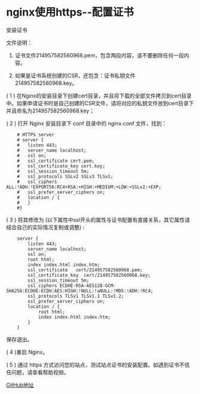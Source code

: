 # nginx使用https--配置证书

安装证书

文件说明：

1. 证书文件214957582560968.pem，包含两段内容，请不要删除任何一段内容。

2. 如果是证书系统创建的CSR，还包含：证书私钥文件214957582560968.key。

( 1 ) 在Nginx的安装目录下创建cert目录，并且将下载的全部文件拷贝到cert目录中。如果申请证书时是自己创建的CSR文件，请将对应的私钥文件放到cert目录下并且命名为214957582560968.key；

( 2 ) 打开 Nginx 安装目录下 conf 目录中的 nginx.conf 文件，找到：
```
    # HTTPS server
    # server {
    #   listen 443;
    #   server_name localhost;
    #   ssl on;
    #   ssl_certificate cert.pem;
    #   ssl_certificate_key cert.key;
    #   ssl_session_timeout 5m;
    #   ssl_protocols SSLv2 SSLv3 TLSv1;
    #   ssl_ciphers ALL:!ADH:!EXPORT56:RC4+RSA:+HIGH:+MEDIUM:+LOW:+SSLv2:+EXP;
    #   ssl_prefer_server_ciphers on;
    #   location / {
    #   }
    #}
```

( 3 ) 将其修改为 (以下属性中ssl开头的属性与证书配置有直接关系，其它属性请结合自己的实际情况复制或调整) :

```
    server {
        listen 443;
        server_name localhost;
        ssl on;
        root html;
        index index.html index.htm;
        ssl_certificate   cert/214957582560968.pem;
        ssl_certificate_key  cert/214957582560968.key;
        ssl_session_timeout 5m;
        ssl_ciphers ECDHE-RSA-AES128-GCM-SHA256:ECDHE:ECDH:AES:HIGH:!NULL:!aNULL:!MD5:!ADH:!RC4;
        ssl_protocols TLSv1 TLSv1.1 TLSv1.2;
        ssl_prefer_server_ciphers on;
        location / {
            root html;
            index index.html index.htm;
        }
    }
```
保存退出。

( 4 )重启 Nginx。

( 5 ) 通过 https 方式访问您的站点，测试站点证书的安装配置。如遇到证书不信任问题，请查看帮助视频。

[GitHub地址]()
